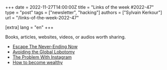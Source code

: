 +++
date = 2022-11-27T14:00:00Z
title = "Links of the week #2022-47"
type = "post"
tags = ["newsletter", "hacking"]
authors = ["Sylvain Kerkour"]
url = "/links-of-the-week-2022-47"

[extra]
lang = "en"
+++

Books, articles, websites, videos, or audios worth sharing.

* [Escape The Never-Ending Now](https://tsk.bearblog.dev/escape-the-never-ending-now/)
* [Avoiding the Global Lobotomy](https://web.archive.org/web/20200606080529/https://www.meta-nomad.net/avoiding-the-global-lobotomy/)
* [The Problem With Instagram](https://sneak.berlin/20200211/instagram/)
* [How to become wealthy](https://nav.al/rich)
